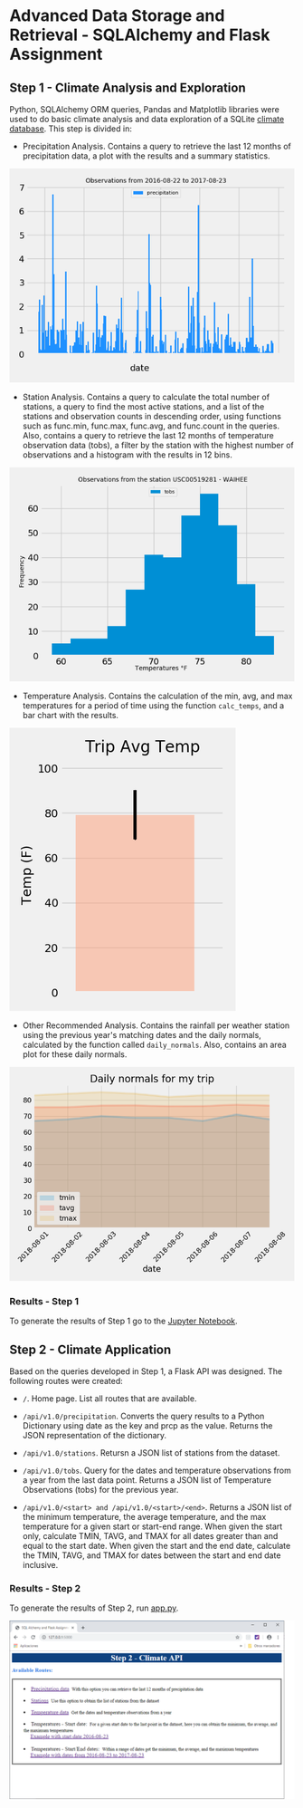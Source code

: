 # Advanced Data Storage and Retrieval - SQLAlchemy and Flask Assignment

## Step 1 - Climate Analysis and Exploration

Python, SQLAlchemy ORM queries, Pandas and Matplotlib libraries were used to do basic climate analysis and data 
exploration of a SQLite [climate database](Resources/). This step is divided in:


 - Precipitation Analysis. Contains a query to retrieve the last 12 months of precipitation data, a plot with the 
 results and a summary statistics.

![prcp](Output/precipitation.png)

- Station Analysis. Contains a query to calculate the total number of stations, a query to find the most active 
stations, and a list of the stations and observation counts in descending order, using functions such as func.min, 
func.max, func.avg, and func.count in the queries. Also, contains a query to retrieve the last 12 months of 
temperature observation data (tobs), a filter by the station with the highest number of observations and a histogram
with the results in 12 bins.

![temp](Output/stat_temp.png)

 - Temperature Analysis. Contains the calculation of the min, avg, and max temperatures for a period of time 
 using the function `calc_temps`, and a bar chart with the results.

![trip](Output/tripavg_temp.png)

 - Other Recommended Analysis. Contains the rainfall per weather station using the previous year's matching dates 
and the daily normals, calculated by the function called `daily_normals`. Also, contains an area plot for these daily
normals.

![daily](Output/daily_normals.png)


### Results - Step 1

To generate the results of Step 1 go to the [Jupyter Notebook](Notebook/climate.ipynb).


## Step 2 - Climate Application

Based on the queries developed in Step 1, a Flask API  was designed. The following routes were created:

 - `/`. Home page. List all routes that are available.

 - `/api/v1.0/precipitation`. Converts the query results to a Python Dictionary using date as the key and prcp as the
 value. Returns the JSON representation of the dictionary.

 - `/api/v1.0/stations`. Retursn a JSON list of stations from the dataset.

 - `/api/v1.0/tobs`. Query for the dates and temperature observations from a year from the last data point. Returns a
 JSON list of Temperature Observations (tobs) for the previous year.
 
 - `/api/v1.0/<start> and /api/v1.0/<start>/<end>`. Returns a JSON list of the minimum temperature, the average temperature, 
 and the max temperature for a given start or start-end range. When given the start only, calculate TMIN, TAVG, and TMAX for 
 all dates greater than and equal to the start date. When given the start and the end date, calculate the TMIN, TAVG, and 
 TMAX for dates between the start and end date inclusive.


### Results - Step 2

To generate the results of Step 2, run [app.py](Flask/app.py).

![flask](Output/index.png)
